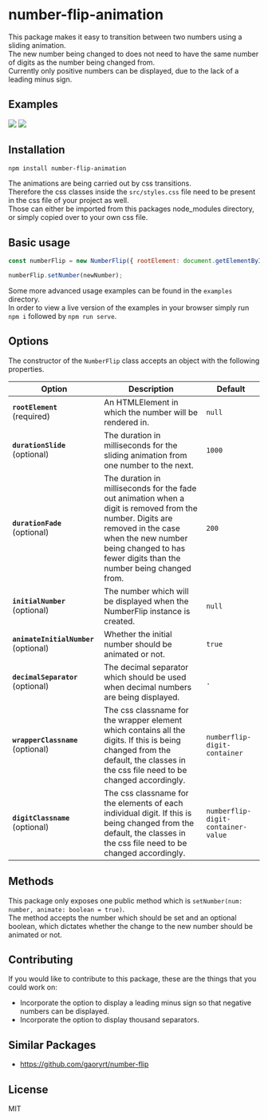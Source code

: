 # number-flip-animation

This package makes it easy to transition between two numbers using a sliding animation.  
The new number being changed to does not need to have the same number of digits as the number being changed from.  
Currently only positive numbers can be displayed, due to the lack of a leading minus sign.  

## Examples

![](./assets/demo1.gif)
![](./assets/demo2.gif)

## Installation

```bash
npm install number-flip-animation
```
The animations are being carried out by css transitions.  
Therefore the css classes inside the `src/styles.css` file need to be present in the css file of your project as well.  
Those can either be imported from this packages node_modules directory, or simply copied over to your own css file.  

## Basic usage
```javascript
const numberFlip = new NumberFlip({ rootElement: document.getElementById('number-flip') });

numberFlip.setNumber(newNumber);
```
Some more advanced usage examples can be found in the `examples` directory.  
In order to view a live version of the examples in your browser simply run `npm i` followed by `npm run serve`.

## Options

The constructor of the `NumberFlip` class accepts an object with the following properties.  

| Option                                | Description                                                                                                                                                                                                               | Default                            |
| ------------------------------------- | ------------------------------------------------------------------------------------------------------------------------------------------------------------------------------------------------------------------------- | ---------------------------------- |
| **`rootElement`** (required)          | An HTMLElement in which the number will be rendered in.                                                                                                                                                                   | `null`                             |
| **`durationSlide`** (optional)        | The duration in milliseconds for the sliding animation from one number to the next.                                                                                                                                       | `1000`                             |
| **`durationFade`** (optional)         | The duration in milliseconds for the fade out animation when a digit is removed from the number. Digits are removed in the case when the new number being changed to has fewer digits than the number being changed from. | `200`                              |
| **`initialNumber`** (optional)        | The number which will be displayed when the NumberFlip instance is created.                                                                                                                                               | `null`                             |
| **`animateInitialNumber`** (optional) | Whether the initial number should be animated or not.                                                                                                                                                                     | `true`                             |
| **`decimalSeparator`** (optional)     | The decimal separator which should be used when decimal numbers are being displayed.                                                                                                                                      | `.`                                |
| **`wrapperClassname`** (optional)     | The css classname for the wrapper element which contains all the digits. If this is being changed from the default, the classes in the css file need to be changed accordingly.                                           | `numberflip-digit-container`       |
| **`digitClassname`** (optional)       | The css classname for the elements of each individual digit. If this is being changed from the default, the classes in the css file need to be changed accordingly.                                                       | `numberflip-digit-container-value` |

## Methods

This package only exposes one public method which is `setNumber(num: number, animate: boolean = true)`.  
The method accepts the number which should be set and an optional boolean, which dictates whether the change to the new number should be animated or not.


## Contributing

If you would like to contribute to this package, these are the things that you could work on:
- Incorporate the option to display a leading minus sign so that negative numbers can be displayed.
- Incorporate the option to display thousand separators.


## Similar Packages

- https://github.com/gaoryrt/number-flip

## License

MIT
